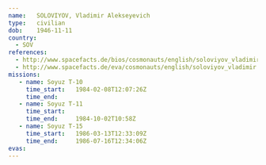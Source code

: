```yaml
---
name:	SOLOVIYOV, Vladimir Alekseyevich 
type:	civilian
dob:	1946-11-11
country:
  - SOV
references:
  - http://www.spacefacts.de/bios/cosmonauts/english/soloviyov_vladimir.htm
  - http://www.spacefacts.de/eva/cosmonauts/english/soloviyov_vladimir.htm
missions:
   - name: Soyuz T-10
     time_start:   1984-02-08T12:07:26Z
     time_end:     
   - name: Soyuz T-11
     time_start:   
     time_end:     1984-10-02T10:58Z
   - name: Soyuz T-15
     time_start:   1986-03-13T12:33:09Z
     time_end:     1986-07-16T12:34:06Z
evas:
---
```

